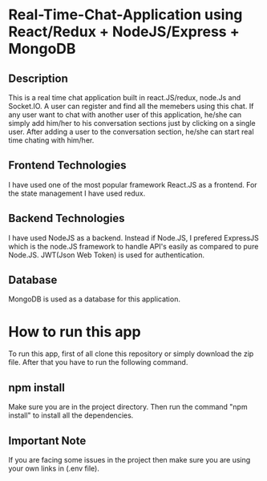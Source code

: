 # Real-Time-Chat-Application using React/Redux + NodeJS/Express + MongoDB
## Description
This is a real time chat application built in react.JS/redux, node.Js and Socket.IO. A user can register and find all the memebers using this chat. If any user want to chat with another user 
of this application, he/she can simply add him/her to his conversation sections just by clicking on a single user. After adding a user to the conversation section, he/she can 
start real time chating with him/her.
## Frontend Technologies
I have used one of the most popular framework React.JS as a frontend. For the state management I have used redux.
## Backend Technologies
I have used NodeJS as a backend. Instead if Node.JS, I prefered ExpressJS which is the node.JS framework to handle API's easily as compared to pure Node.JS. JWT(Json Web Token)
is used for authentication.

## Database
MongoDB is used as a database for this application.
# How to run this app
To run this app, first of all clone this repository or simply download the zip file. After that you have to run the following command.
## npm install
Make sure you are in the project directory. Then run the command "npm install" to install all the dependencies.

## Important Note
If you are facing some issues in the project then make sure you are using your own links in (.env file). 
